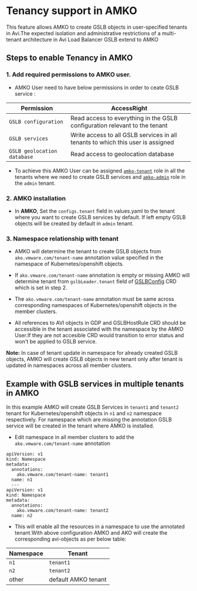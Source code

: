 # Tenancy support in AMKO

This feature allows AMKO to create GSLB objects in user-specified tenants in Avi.The expected isolation and administrative restrictions of a multi-tenant architecture in Avi Load Balancer GSLB extend to AMKO
## Steps to enable Tenancy in AMKO

### 1. Add required permissions to AMKO user.
* AMKO User need to have below permissions in order to ceate GSLB service :

| **Permission** | **AccessRight** |
| --------- | ----------- |
| `GSLB configuration` | Read access to everything in the GSLB configuration relevant to the tenant |
| `GSLB services` | Write access to all GSLB services in all tenants to which this user is assigned |
| `GSLB geolocation database` | Read access to geolocation database |
* To achieve this AMKO User can be assigned [`amko-tenant`](roles/amko-tenant.json) role in all the tenants where we need to create GSLB services and [`amko-admin`](roles/amko-admin.json) role in the `admin` tenant.

### 2. AMKO installation

* In **AMKO**, Set the `configs.tenant` field in values.yaml to the tenant where you want to create GSLB services by default. If left empty GSLB objects will be created by default in `admin` tenant.

### 3. Namespace relationship with tenant

* AMKO will determine the tenant to create GSLB objects from `ako.vmware.com/tenant-name` annotation value specified in the namespace of Kubernetes/openshift objects.

* If `ako.vmware.com/tenant-name` annotation is empty or missing AMKO will determine tenant from `gslbLeader.tenant` field of [GSLBConfig](crds/gslbconfig.md#gslbconfig-for-amko) CRD which is set in step 2.

* The `ako.vmware.com/tenant-name` annotation must be same across corresponding namespaces of Kubernetes/openshift objects in the member clusters.

* All references to AVI objects in GDP and GSLBHostRule CRD should be accessible in the tenant associated with the namespace by the AMKO User.If they are not accesible CRD would transition to error status and won't be applied to GSLB service.

**Note:** In case of tenant update in namespace for already created GSLB objects, AMKO will create GSLB objects in new tenant only after tenant is updated in namespaces across all member clusters.


## Example with GSLB services in multiple tenants in AMKO

In this example AMKO will create GSLB Services in `tenant1` and `tenant2` tenant for Kubernetes/openshift objects in `n1` and `n2` namespace respectively. For namespace which are missing the annotation GSLB service will be created in the tenant where AMKO is installed.

* Edit namespace in all member clusters to add the `ako.vmware.com/tenant-name` annotation
```
apiVersion: v1
kind: Namespace
metadata:
  annotations:
    ako.vmware.com/tenant-name: tenant1
  name: n1
  ---
apiVersion: v1
kind: Namespace
metadata:
  annotations:
    ako.vmware.com/tenant-name: tenant2
  name: n2
  ```
  * This will enable all the resources in a namespace to use the annotated tenant.With above configuration AMKO and AKO will create the corresponding avi-objects as per below table:

  | **Namespace** | **Tenant** |
| --------- | ----------- |
| `n1` | `tenant1` |
| `n2` | `tenant2` |
| other | default AMKO tenant |
